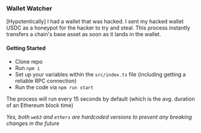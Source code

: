 ### Wallet Watcher

[Hypotentically] I had a wallet that was hacked. I sent my hacked wallet USDC as a honeypot for the hacker to try and steal. This process instantly transfers a chain's base asset as soon as it lands in the wallet.

#### Getting Started

- Clone repo
- Run `npm i`
- Set up your variables within the `src/index.ts` file (including getting a reliable RPC connection)
- Run the code via `npm run start`

The process will run every 15 seconds by default (which is the avg. duration of an Ethereum block time)

_Yes, both `web3` and `ethers` are hardcoded versions to prevent any breaking changes in the future_
